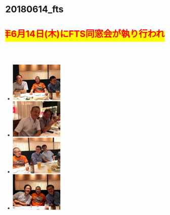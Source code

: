 # 20180614_fts
<!DOCTYPE html PUBLIC "-//W3C//DTD XHTML 1.0 Strict//EN" "http://www.w3.org/TR/xhtml1/DTD/xhtml1-strict.dtd">
<html lang="ja">
 <head>
  <meta charset="UTF-8">

<style type="text/css">
  p {
color: #fffafa;
font-size: 1.5em;
 }
<!--
 .red {color:#ff0000;}
 .grey {color:#ffffff; background:#999999;}
 .yellow {color:#ff0000; background:#ffff00;}
 .blue {color:#0000ff;}
 .white {color:#ffffff; blinking;}
 .waku {border:2px dotted #99cc66;
　　　　　　line-height: 200%;
　　　　　　padding: 10px;}
 -->
 #preview{
	position: absolute;
	border: 3px solid #333;
	background: #444;
	padding: 5px;
	display: none;
	color: #FFF;
	text-align: center;
}
    body { background: url(https://torokoid.github.io/fts/20180614_01.JPG) repeat-y top center fixed;  background-size:contain; "} 
   </style> 
</head>
<body>
  <h1><span class="yellow"><marquee behavior="alternate">!!! 2018年6月14日(木)にFTS同窓会が執り行われました !!!</marquee></span></h1>
<p align="right"><marquee direction="right" scrollamount="20" width="30%">(^_^)/~hada</marquee></p>
 
 <ul>
<li><a href="20180614_02.jpg" class="preview"><img src="20180614_02.jpg" alt="サンプル画像" width="150" /></a></li>
<li><a href="20180614_03.jpg" class="preview"><img src="20180614_03.jpg" alt="サンプル画像" width="150" /></a></li>
<li><a href="20180614_04.jpg" class="preview"><img src="20180614_04.jpg" alt="サンプル画像" width="150" /></a></li>
<li><a href="20180614_05.jpg" class="preview"><img src="20180614_05.jpg" alt="サンプル画像" width="150" /></a></li>
</ul>

  </body>
</html>
